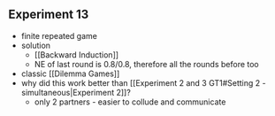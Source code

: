 ## Experiment 13
- finite repeated game
- solution
	- [[Backward Induction]]
	- NE of last round is 0.8/0.8, therefore all the rounds before too
- classic [[Dilemma Games]]
- why did this work better than [[Experiment 2 and 3 GT1#Setting 2 - simultaneous|Experiment 2]]?
	- only 2 partners - easier to collude and communicate
